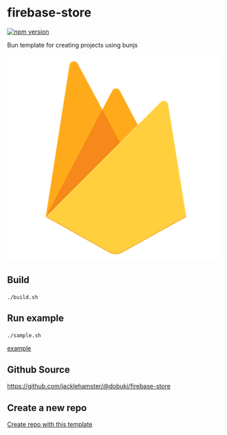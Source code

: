 # firebase-store

[![npm version](https://badge.fury.io/js/@dobuki#%2Ffirebase-store.svg)](https://www.npmjs.com/package/@dobuki#%2Ffirebase-store)

Bun template for creating projects using bunjs

![icon](icon.png)

## Build

`./build.sh`

## Run example

`./sample.sh`

[example](example)

## Github Source

<https://github.com/jacklehamster/@dobuki/firebase-store>

## Create a new repo

[Create repo with this template](https://github.com/new?owner=jacklehamster&visibility=public&template_owner=jacklehamster&template_name=bun-template)
